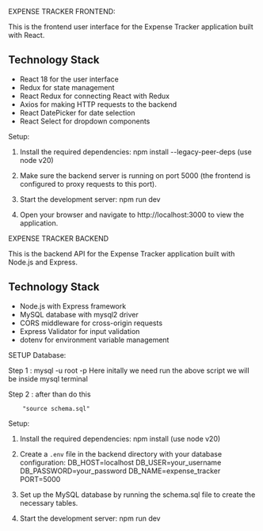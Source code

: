 EXPENSE TRACKER FRONTEND:

This is the frontend user interface for the Expense Tracker application built with React.

## Technology Stack

- React 18 for the user interface
- Redux for state management
- React Redux for connecting React with Redux
- Axios for making HTTP requests to the backend
- React DatePicker for date selection
- React Select for dropdown components

Setup:

1. Install the required dependencies:  npm install --legacy-peer-deps (use node v20)

2. Make sure the backend server is running on port 5000 (the frontend is configured to proxy requests to this port).

3. Start the development server:   npm run dev

4. Open your browser and navigate to http://localhost:3000 to view the application.

EXPENSE TRACKER BACKEND

This is the backend API for the Expense Tracker application built with Node.js and Express.

## Technology Stack

- Node.js with Express framework
- MySQL database with mysql2 driver
- CORS middleware for cross-origin requests
- Express Validator for input validation
- dotenv for environment variable management

SETUP Database: 

Step 1 : mysql -u root -p
Here initally we need run the above script we will be inside mysql terminal

Step 2 : after than do this

        "source schema.sql"


Setup: 

1. Install the required dependencies: npm install (use node v20)

2. Create a `.env` file in the backend directory with your database configuration:
   DB_HOST=localhost
   DB_USER=your_username
   DB_PASSWORD=your_password
   DB_NAME=expense_tracker
   PORT=5000

3. Set up the MySQL database by running the schema.sql file to create the necessary tables.

4. Start the development server:   npm run dev
